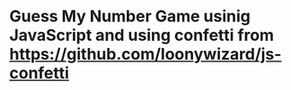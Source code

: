 # Guess My Number Game usinig JavaScript and using confetti from https://github.com/loonywizard/js-confetti
